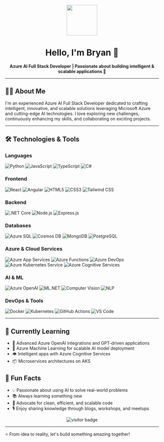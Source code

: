 <p align="center">
  <img src="https://user-images.githubusercontent.com/74038190/192140555-6d6c2f58-a8d2-4e10-8e24-7cc6f4b3e1a9.gif" width="100"/>
</p>

<h1 align="center">Hello, I'm Bryan 👋</h1>

<p align="center">
  <strong>Azure AI Full Stack Developer | Passionate about building intelligent & scalable applications 🚀</strong>
</p>

---

## 👨‍💻 About Me

I'm an experienced Azure AI Full Stack Developer dedicated to crafting intelligent, innovative, and scalable solutions leveraging Microsoft Azure and cutting-edge AI technologies. I love exploring new challenges, continuously enhancing my skills, and collaborating on exciting projects.

---

## 🛠️ Technologies & Tools

### **Languages**

![Python](https://img.shields.io/badge/-Python-3776AB?logo=python&logoColor=white&style=flat-square)
![JavaScript](https://img.shields.io/badge/-JavaScript-F7DF1E?logo=javascript&logoColor=black&style=flat-square)
![TypeScript](https://img.shields.io/badge/-TypeScript-3178C6?logo=typescript&logoColor=white&style=flat-square)
![C#](https://img.shields.io/badge/-C%23-239120?logo=csharp&logoColor=white&style=flat-square)

### **Frontend**

![React](https://img.shields.io/badge/-React-61DAFB?logo=react&logoColor=black&style=flat-square)
![Angular](https://img.shields.io/badge/-Angular-DD0031?logo=angular&logoColor=white&style=flat-square)
![HTML5](https://img.shields.io/badge/-HTML5-E34F26?logo=html5&logoColor=white&style=flat-square)
![CSS3](https://img.shields.io/badge/-CSS3-1572B6?logo=css3&logoColor=white&style=flat-square)
![Tailwind CSS](https://img.shields.io/badge/-Tailwind%20CSS-06B6D4?logo=tailwind-css&logoColor=white&style=flat-square)

### **Backend**

![.NET Core](https://img.shields.io/badge/-.NET%20Core-512BD4?logo=dotnet&logoColor=white&style=flat-square)
![Node.js](https://img.shields.io/badge/-Node.js-339933?logo=node.js&logoColor=white&style=flat-square)
![Express.js](https://img.shields.io/badge/-Express.js-000000?logo=express&logoColor=white&style=flat-square)

### **Databases**

![Azure SQL](https://img.shields.io/badge/-Azure%20SQL-0078D4?logo=microsoft-azure&logoColor=white&style=flat-square)
![Cosmos DB](https://img.shields.io/badge/-Cosmos%20DB-0078D4?logo=azure-cosmos-db&logoColor=white&style=flat-square)
![MongoDB](https://img.shields.io/badge/-MongoDB-47A248?logo=mongodb&logoColor=white&style=flat-square)
![PostgreSQL](https://img.shields.io/badge/-PostgreSQL-4169E1?logo=postgresql&logoColor=white&style=flat-square)

### **Azure & Cloud Services**

![Azure App Services](https://img.shields.io/badge/-Azure%20App%20Services-0078D4?logo=microsoft-azure&logoColor=white&style=flat-square)
![Azure Functions](https://img.shields.io/badge/-Azure%20Functions-0062AD?logo=azure-functions&logoColor=white&style=flat-square)
![Azure DevOps](https://img.shields.io/badge/-Azure%20DevOps-0078D7?logo=azure-devops&logoColor=white&style=flat-square)
![Azure Kubernetes Service](https://img.shields.io/badge/-Azure%20Kubernetes%20Service-326CE5?logo=kubernetes&logoColor=white&style=flat-square)
![Azure Cognitive Services](https://img.shields.io/badge/-Azure%20Cognitive%20Services-0078D4?logo=microsoft-azure&logoColor=white&style=flat-square)

### **AI & ML**

![Azure OpenAI](https://img.shields.io/badge/-Azure%20OpenAI-00A1F1?logo=openai&logoColor=white&style=flat-square)
![ML.NET](https://img.shields.io/badge/-ML.NET-512BD4?logo=dotnet&logoColor=white&style=flat-square)
![Computer Vision](https://img.shields.io/badge/-Computer%20Vision-0078D4?logo=azure-cognitive-services&logoColor=white&style=flat-square)
![NLP](https://img.shields.io/badge/-NLP-FF6F00?logo=tensorflow&logoColor=white&style=flat-square)

### **DevOps & Tools**

![Docker](https://img.shields.io/badge/-Docker-2496ED?logo=docker&logoColor=white&style=flat-square)
![Kubernetes](https://img.shields.io/badge/-Kubernetes-326CE5?logo=kubernetes&logoColor=white&style=flat-square)
![GitHub Actions](https://img.shields.io/badge/-GitHub%20Actions-2088FF?logo=github-actions&logoColor=white&style=flat-square)
![VS Code](https://img.shields.io/badge/-VS%20Code-007ACC?logo=visual-studio-code&logoColor=white&style=flat-square)

---

## 🌱 Currently Learning

- 🚀 Advanced Azure OpenAI integrations and GPT-driven applications
- 🧠 Azure Machine Learning for scalable AI model deployment
- 👁️ Intelligent apps with Azure Cognitive Services
- 📦 Microservices architectures on AKS

## 🎯 Fun Facts

- 💡 Passionate about using AI to solve real-world problems
- 📚 Always learning something new
- 🚀 Advocate for clean, efficient, and scalable code
- 🎙️ Enjoy sharing knowledge through blogs, workshops, and meetups

<p align="center">
  <img src="https://visitor-badge.laobi.icu/badge?page_id=yourusername.yourrepository" alt="visitor badge"/>
</p>

---

⭐️ From idea to reality, let's build something amazing together!
